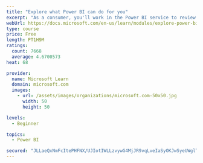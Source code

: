 ```yaml
---
title: "Explore what Power BI can do for you"
excerpt: "As a consumer, you'll work in the Power BI service to review and interact with content that has been shared with you. This module provides the foundational information that you need to work effectively in the Power BI service."
webUrl: https://docs.microsoft.com/en-us/learn/modules/explore-power-bi-service/
type: course
price: Free
length: PT1H9M
ratings:
  count: 7668
  average: 4.6700573
heat: 68

provider:
  name: Microsoft Learn
  domain: microsoft.com
  images:
    - url: /assets/images/organizations/microsoft.com-50x50.jpg
      width: 50
      height: 50

levels:
  - Beginner

topics:
  - Power BI

secured: "JLLaeQxNmFcItePHFNX/UJIotIWLLzvywG4MjJR9vqLveIaSyOKJwSyeUWglTLDOObz/aJoENdEobsf106uhE1Ifm7lLw4Iu2DmlFzJX8gCrKoEzUpEUl7vQO+VAWevVNITzBvc/NzJqpyqc7qPlqJ0Vy/gm+WjIK8kuMQo4/2IE6SnyicE7dtdY4cnxBfCN89ZCF8WC6L3OAIGxPWUdoeyT8a5KGv8FEEY1Y0q/nGPzrOk9iYC5VThAsaJEi5TnLn+8qvFoEIh5RpI+cwMX+Dhztxcm1+D6hj+TqwBYZEGmKVYr4aW3hMaCEpri+gT2dN870bLW5coisxhzHAx+ushn4XBoYd9fSCPGkisJtCMx6c5Qn9zlA/3JoORfPT42kyprVvA1WIFczr9jbG7FzZIfXG9btg1C17V/niRj5xU=;E+Er2tDZ1Itk5w090mq6RA=="
---
```


